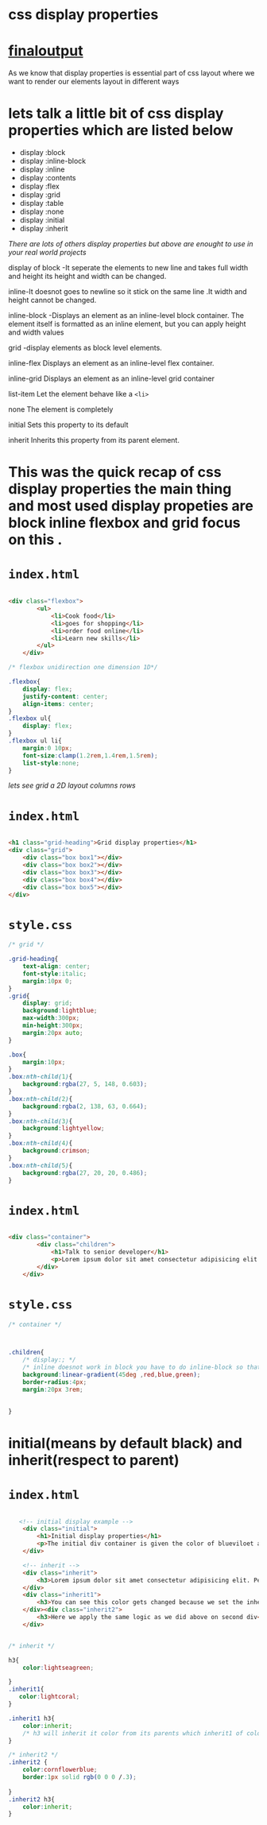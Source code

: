 # css display properties 

# [finaloutput](https://css-display-properties.netlify.app/)
As we know that display properties is essential part of css layout where we want to render our elements
layout in different ways 

# lets talk a little bit of css display properties which are listed below
* display :block 
* display :inline-block 
* display :inline 
* display :contents 
* display :flex
* display :grid 
* display :table 
* display :none 
* display :initial
* display :inherit

*There are lots of others display properties but above are enought to use in your real world projects*

display of block -It seperate the elements to new line and takes full width and height its height and width can be changed.

inline-It doesnot goes to newline so it stick on the same line .It width and height cannot be changed. 

inline-block -Displays an element as an inline-level block container. The element itself is formatted as an inline element, but you can apply height and width values

grid -display elements as  block level elements.

inline-flex	Displays an element as an inline-level flex container.

inline-grid	Displays an element as an inline-level grid container

list-item	Let the element behave like a ```<li>``` 

none	The element is completely 

initial	Sets this property to its default

inherit	Inherits this property from its parent element.


# This was the quick recap of css display properties the main thing and most used display propeties are block inline flexbox and grid focus on this .

# ```index.html```
```html

<div class="flexbox">
        <ul>
            <li>Cook food</li>
            <li>goes for shopping</li>
            <li>order food online</li>
            <li>Learn new skills</li>
        </ul>
    </div>
```
```css
/* flexbox unidirection one dimension 1D*/

.flexbox{
    display: flex;
    justify-content: center;
    align-items: center;
}
.flexbox ul{
    display: flex;
}
.flexbox ul li{
    margin:0 10px;
    font-size:clamp(1.2rem,1.4rem,1.5rem);
    list-style:none;
}


```

*lets see grid a 2D layout columns rows*

# ```index.html```
```html

<h1 class="grid-heading">Grid display properties</h1>
<div class="grid">
    <div class="box box1"></div>
    <div class="box box2"></div>
    <div class="box box3"></div>
    <div class="box box4"></div>
    <div class="box box5"></div>
</div>

```

# ```style.css```

```css
/* grid */

.grid-heading{
    text-align: center;
    font-style:italic;
    margin:10px 0;
}
.grid{
    display: grid;
    background:lightblue;
    max-width:300px;
    min-height:300px;
    margin:20px auto;
}

.box{
    margin:10px;
}
.box:nth-child(1){
    background:rgba(27, 5, 148, 0.603);
}
.box:nth-child(2){
    background:rgba(2, 138, 63, 0.664);
}
.box:nth-child(3){
    background:lightyellow;
}
.box:nth-child(4){
    background:crimson;
}
.box:nth-child(5){
    background:rgba(27, 20, 20, 0.486);
}


```

# ```index.html```
```html

<div class="container">
        <div class="children">
            <h1>Talk to senior developer</h1>
            <p>Lorem ipsum dolor sit amet consectetur adipisicing elit. Nihil, incidunt?</p>
        </div>
    </div>
```

# ```style.css```
```css
/* container */



.children{
    /* display:; */
    /* inline doesnot work in block you have to do inline-block so that it behaves like inline and could not take full height and width  */
    background:linear-gradient(45deg ,red,blue,green);
    border-radius:4px;
    margin:20px 3rem;

    
}


```
# initial(means by default black) and inherit(respect to parent)

# ```index.html```
```html

   <!-- initial display example -->
    <div class="initial">
        <h1>Initial display properties</h1>
        <p>The initial div container is given the color of blueviloet and its changed to all the sibling inside div changes to blueviolet but as soon as the any elements inside our div is changed to color of properties to initial it will go to its initial color which is black by default.</p>
    </div>

    <!-- inherit -->
    <div class="inherit">
        <h3>Lorem ipsum dolor sit amet consectetur adipisicing elit. Perspiciatis, quo?</h1>
    </div>
    <div class="inherit1">
        <h3>You can see this color gets changed because we set the inherit1 div of color lightcoral and we inherit the child h3 to take the parent color</h1>
    </div><div class="inherit2">
        <h3>Here we apply the same logic as we did above on second div</h1>
    </div>

```
```css

/* inherit */

h3{
    color:lightseagreen;

}
.inherit1{
   color:lightcoral;
}

.inherit1 h3{
    color:inherit;
    /* h3 will inherit it color from its parents which inherit1 of color lightcoral */
}

/* inherit2 */
.inherit2 {
    color:cornflowerblue;
    border:1px solid rgb(0 0 0 /.3);
    
}
.inherit2 h3{
    color:inherit;
}


```
